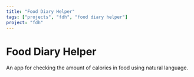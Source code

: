 ```yaml
---
title: "Food Diary Helper"
tags: ["projects", "fdh", "food diary helper"]
project: "fdh"
---
```


# Food Diary Helper

An app for checking the amount of calories in food using natural language.
